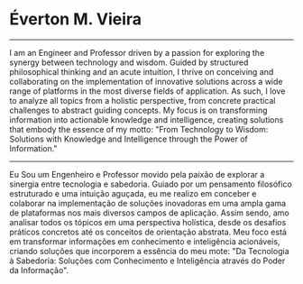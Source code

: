 # Éverton M. Vieira

---

I am an Engineer and Professor driven by a passion for exploring the synergy between technology and
wisdom. Guided by structured philosophical thinking and an acute intuition, I thrive on conceiving
and collaborating on the implementation of innovative solutions across a wide range of platforms in
the most diverse fields of application. As such, I love to analyze all topics from a holistic
perspective, from concrete practical challenges to abstract guiding concepts. My focus is on
transforming information into actionable knowledge and intelligence, creating solutions that embody
the essence of my motto: "From Technology to Wisdom: Solutions with Knowledge and Intelligence
through the Power of Information."

---

Eu Sou um Engenheiro e Professor movido pela paixão de explorar a sinergia entre tecnologia e
sabedoria. Guiado por um pensamento filosófico estruturado e uma intuição aguçada, eu me realizo em
conceber e colaborar na implementação de soluções inovadoras em uma ampla gama de plataformas nos
mais diversos campos de aplicação. Assim sendo, amo analisar todos os tópicos em uma perspectiva
holística, desde os desafios práticos concretos até os conceitos de orientação abstrata. Meu foco
está em transformar informações em conhecimento e inteligência acionáveis, criando soluções que
incorporem a essência do meu mote: "Da Tecnologia à Sabedoria: Soluções com Conhecimento e
Inteligência através do Poder da Informação".

